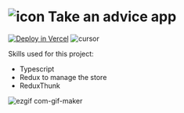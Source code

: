 # ![icon](https://user-images.githubusercontent.com/82407633/194538882-59617a22-a7f5-435e-8127-d64fcc57b1fb.png) Take an advice app

[![Deploy in Vercel](https://img.shields.io/badge/-DEPLOY-FFB8CB)](https://advice-seven.vercel.app/) ![cursor](https://user-images.githubusercontent.com/82407633/181073703-2ee381cc-2a8c-4504-ba0f-51d0027cb4bf.png)

Skills used for this project:

- Typescript
- Redux to manage the store
- ReduxThunk 


![ezgif com-gif-maker](https://user-images.githubusercontent.com/82407633/194540761-ca7bbd69-ebf0-4948-9692-8f66262765c4.gif)

